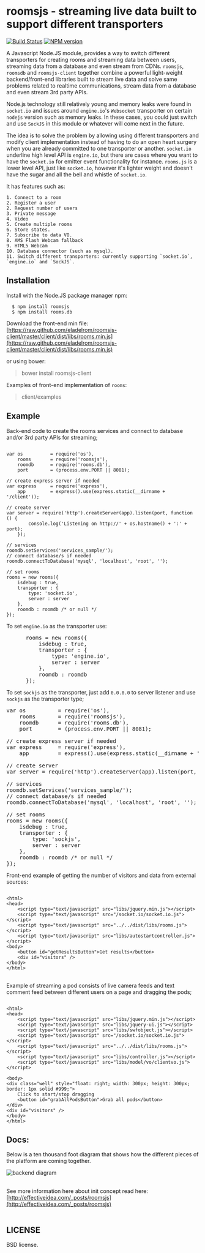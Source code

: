 # roomsjs - streaming live data built to support different transporters

[![Build Status](https://secure.travis-ci.org/eladelrom/roomsjs-client.png)](http://travis-ci.org/eladelrom/roomsjs-client)
[![NPM version](https://badge.fury.io/js/roomsjs.png)](http://badge.fury.io/js/roomsjs)

A Javascript Node.JS module, provides a way to switch different transporters for creating rooms and streaming data between users, streaming data from a database and even stream from CDNs.
`roomsjs`, `roomsdb` and `roomsjs-client` together combine a powerful light-weight backend/front-end libraries built to stream live data and solve same problems related to realtime communications, stream data from a database and even stream 3rd party APIs.

Node.js technology still relatively young and memory leaks were found in `socket.io` and issues around `engine.io`'s `Websocket` transporter on certain `nodejs` version such as memory leaks.
In these cases, you could just switch and use `SockJS` in this module or whatever will come next in the future.

The idea is to solve the problem by allowing using different transporters and modify client implementation instead of having to do an open heart surgery when you are already committed to one transporter or another.
`socket.io` underline high level API is `engine.io`, but there are cases where you want to have the `socket.io` for emitter event functionality for instance.  `rooms.js` is a lower level API, just like `socket.io`, however it's lighter weight and doesn't have the sugar and all the bell and whistle of `socket.io`.

It has features such as:

    1. Connect to a room
    2. Register a user
    2. Request number of users
    3. Private message
    4. Video
    5. Create multiple rooms
    6. Store states.
    7. Subscribe to data VO.
    8. AMS Flash Webcam fallback
    9. HTML5 Webcam
    10. Database connector (such as mysql).
    11. Switch different transporters: currently supporting `socket.io`, `engine.io` and `SockJS`.

## Installation

  Install with the Node.JS package manager npm:

      $ npm install roomsjs
      $ npm install rooms.db

Download the front-end min file:
[https://raw.github.com/eladelrom/roomsjs-client/master/client/dist/libs/rooms.min.js](https://raw.github.com/eladelrom/roomsjs-client/master/client/dist/libs/rooms.min.js)

or using bower:

> bower install roomsjs-client

Examples of front-end implementation of `rooms`:

> client/examples

## Example

Back-end code to create the rooms services and connect to database and/or 3rd party APIs for streaming;

<pre lang="javascript"><code>
var os          = require('os'),
    rooms       = require('roomsjs'),
    roomdb      = require('rooms.db'),
    port        = (process.env.PORT || 8081);

// create express server if needed
var express     = require('express'),
    app         = express().use(express.static(__dirname + '/client'));

// create server
var server = require('http').createServer(app).listen(port, function () {
        console.log('Listening on http://' + os.hostname() + ':' + port);
    });

// services
roomdb.setServices('services_sample/');
// connect database/s if needed
roomdb.connectToDatabase('mysql', 'localhost', 'root', '');

// set rooms
rooms = new rooms({
    isdebug : true,
    transporter : {
        type: 'socket.io',
        server : server
    },
    roomdb : roomdb /* or null */
});
</code></pre>

To set `engine.io` as the transporter use:

<pre lang="javascript">
      rooms = new rooms({
          isdebug : true,
          transporter : {
              type: 'engine.io',
              server : server
          },
          roomdb : roomdb
      });
</pre>

To set `sockjs` as the transporter, just add `0.0.0.0` to server listener and use `sockjs` as the transporter type;

<pre lang="javascript">
var os          = require('os'),
    rooms       = require('roomsjs'),
    roomdb      = require('rooms.db'),
    port        = (process.env.PORT || 8081);

// create express server if needed
var express     = require('express'),
    app         = express().use(express.static(__dirname + '/client'));

// create server
var server = require('http').createServer(app).listen(port, '0.0.0.0');

// services
roomdb.setServices('services_sample/');
// connect database/s if needed
roomdb.connectToDatabase('mysql', 'localhost', 'root', '');

// set rooms
rooms = new rooms({
    isdebug : true,
    transporter : {
        type: 'sockjs',
        server : server
    },
    roomdb : roomdb /* or null */
});
</pre>

Front-end example of getting the number of visitors and data from external sources:

<pre lang="html">
<code>
&#60;html&#62;
&#60;head&#62;
    &#60;script type="text/javascript" src="libs/jquery.min.js"&#62;&#60;/script&#62;
    &#60;script type="text/javascript" src="/socket.io/socket.io.js"&#62;&#60;/script&#62;
    &#60;script type="text/javascript" src="../../dist/libs/rooms.js"&#62;&#60;/script&#62;
    &#60;script type="text/javascript" src="libs/autostartcontroller.js"&#62;&#60;/script&#62;
&#60;body&#62;
    &#60;button id="getResultsButton"&#62;Get results&#60;/button&#62;
    &#60;div id="visitors" /&#62;
&#60;/body&#62;
&#60;/html&#62;
</code>
</pre>

Example of streaming a pod consists of live camera feeds and text comment feed between different users on a page and dragging the pods;

<pre lang="html"><code>
&#60;html&#62;
&#60;head&#62;
    &#60;script type="text/javascript" src="libs/jquery.min.js"&#62;&#60;/script&#62;
    &#60;script type="text/javascript" src="libs/jquery-ui.js"&#62;&#60;/script&#62;
    &#60;script type="text/javascript" src="libs/swfobject.js"&#62;&#60;/script&#62;
    &#60;script type="text/javascript" src="/socket.io/socket.io.js"&#62;&#60;/script&#62;
    &#60;script type="text/javascript" src="../../dist/libs/rooms.js"&#62;&#60;/script&#62;
    &#60;script type="text/javascript" src="libs/controller.js"&#62;&#60;/script&#62;
    &#60;script type="text/javascript" src="libs/model/vo/clientvo.js"&#62;&#60;/script&#62;

&#60;body&#62;
&#60;div class="well" style="float: right; width: 300px; height: 300px; border: 1px solid #999;"&#62;
    Click to start/stop dragging
    &#60;button id="grabAllPodsButton"&#62;Grab all pods&#60;/button&#62;
&#60;/div&#62;
&#60;div id="visitors" /&#62;
&#60;/body&#62;
&#60;/html&#62;
</code></pre>

## Docs:

Below is a ten thousand foot diagram that shows how the different pieces of the platform are coming together.

![backend diagram](https://raw.github.com/eladelrom/poet/ei-pages/effectiveidea/public/images/roomsjs-diagram1.png)
<br><br>

See more information here about init concept read here: [http://effectiveidea.com/_posts/roomsjs](http://effectiveidea.com/_posts/roomsjs)
<br><br>

## LICENSE

BSD license.

